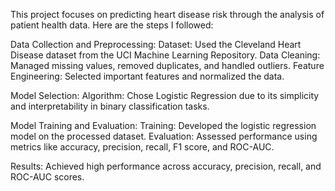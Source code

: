 This project focuses on predicting heart disease risk through the analysis of patient health data. Here are the steps I followed:

Data Collection and Preprocessing:
Dataset: Used the Cleveland Heart Disease dataset from the UCI Machine Learning Repository.
Data Cleaning: Managed missing values, removed duplicates, and handled outliers.
Feature Engineering: Selected important features and normalized the data.

Model Selection:
Algorithm: Chose Logistic Regression due to its simplicity and interpretability in binary classification tasks.

Model Training and Evaluation:
Training: Developed the logistic regression model on the processed dataset.
Evaluation: Assessed performance using metrics like accuracy, precision, recall, F1 score, and ROC-AUC.

Results: Achieved high performance across accuracy, precision, recall, and ROC-AUC scores.
